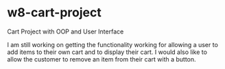 # w8-cart-project
Cart Project with OOP and User Interface

I am still working on getting the functionality working for allowing a user to add items to their own cart and to display their cart. 
I would also like to allow the customer to remove an item from their cart with a button.

